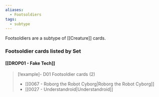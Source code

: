 ```yaml
---
aliases:
  - Footsoldiers
tags:
  - subtype
---
```

Footsoldiers are a subtype of [[Creature]] cards.


### Footsoldier cards listed by Set

#### [[DROP01 - Fake Tech]]  

> [!example]- D01 Footsoldier cards (2)
>  - [[0067 - Roborg the Robot Cyborg|Roborg the Robot Cyborg]]
>  - [[0027 - Understandroid|Understandroid]]

